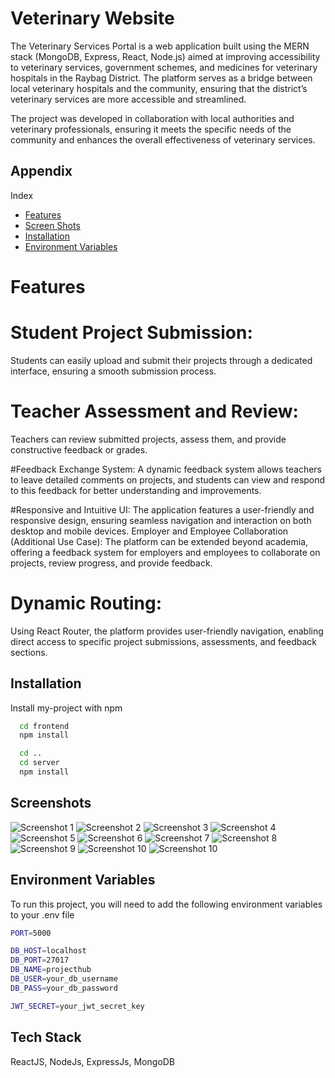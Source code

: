 


# Veterinary Website

The Veterinary Services Portal is a web application built using the MERN stack (MongoDB, Express, React, Node.js) aimed at improving accessibility to veterinary services, government schemes, and medicines for veterinary hospitals in the Raybag District. The platform serves as a bridge between local veterinary hospitals and the community, ensuring that the district’s veterinary services are more accessible and streamlined.

The project was developed in collaboration with local authorities and veterinary professionals, ensuring it meets the specific needs of the community and enhances the overall effectiveness of veterinary services.




## Appendix

Index
- [Features](#Features)
- [Screen Shots](#Screenshots)
- [Installation](#installation)
- [Environment Variables](##Environmentalvariables)


# Features

# Student Project Submission:
Students can easily upload and submit their projects through a dedicated interface, ensuring a smooth submission process.

# Teacher Assessment and Review:
Teachers can review submitted projects, assess them, and provide constructive feedback or grades.

#Feedback Exchange System:
A dynamic feedback system allows teachers to leave detailed comments on projects, and students can view and respond to this feedback for better understanding and improvements.

#Responsive and Intuitive UI:
The application features a user-friendly and responsive design, ensuring seamless navigation and interaction on both desktop and mobile devices.
Employer and Employee Collaboration (Additional Use Case):
The platform can be extended beyond academia, offering a feedback system for employers and employees to collaborate on projects, review progress, and provide feedback.

# Dynamic Routing:
Using React Router, the platform provides user-friendly navigation, enabling direct access to specific project submissions, assessments, and feedback sections.

## Installation

Install my-project with npm

```bash
  cd frontend
  npm install

  cd ..
  cd server
  npm install

```
## Screenshots

![Screenshot 1](https://i.postimg.cc/T2ghzrtV/aww1.png)
![Screenshot 2](https://i.postimg.cc/Gmh2T6dK/aww4.png)
![Screenshot 3](https://i.postimg.cc/yND8v9JS/aww5.png)
![Screenshot 4](https://i.postimg.cc/T2VY7TPQ/aww6.png)
![Screenshot 5](https://i.postimg.cc/bNLYPLkt/aww7.png)
![Screenshot 6](https://i.postimg.cc/cC0Zy8Jh/aww8.png)
![Screenshot 7](https://i.postimg.cc/fbSMxNFc/aww9.png)
![Screenshot 8](https://i.postimg.cc/y6yshnfb/aww10.png)
![Screenshot 9](https://i.postimg.cc/DyfFxsHy/aww11.png)
![Screenshot 10](https://i.postimg.cc/TYkxF1vj/aww12.png)
![Screenshot 10](https://i.postimg.cc/LXMFLZjS/aww13.png)


## Environment Variables

To run this project, you will need to add the following environment variables to your .env file


```bash
PORT=5000

DB_HOST=localhost
DB_PORT=27017
DB_NAME=projecthub
DB_USER=your_db_username
DB_PASS=your_db_password

JWT_SECRET=your_jwt_secret_key

```



## Tech Stack

ReactJS,
NodeJs,
ExpressJs,
MongoDB


